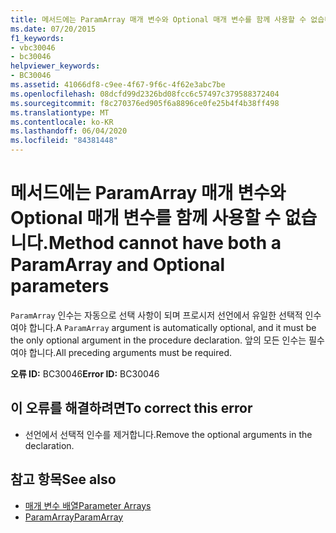 ```yaml
---
title: 메서드에는 ParamArray 매개 변수와 Optional 매개 변수를 함께 사용할 수 없습니다.
ms.date: 07/20/2015
f1_keywords:
- vbc30046
- bc30046
helpviewer_keywords:
- BC30046
ms.assetid: 41066df8-c9ee-4f67-9f6c-4f62e3abc7be
ms.openlocfilehash: 08dcfd99d2326bd08fcc6c57497c379588372404
ms.sourcegitcommit: f8c270376ed905f6a8896ce0fe25b4f4b38ff498
ms.translationtype: MT
ms.contentlocale: ko-KR
ms.lasthandoff: 06/04/2020
ms.locfileid: "84381448"
---
```

# <a name="method-cannot-have-both-a-paramarray-and-optional-parameters"></a><span data-ttu-id="466b6-102">메서드에는 ParamArray 매개 변수와 Optional 매개 변수를 함께 사용할 수 없습니다.</span><span class="sxs-lookup"><span data-stu-id="466b6-102">Method cannot have both a ParamArray and Optional parameters</span></span>
<span data-ttu-id="466b6-103">`ParamArray` 인수는 자동으로 선택 사항이 되며 프로시저 선언에서 유일한 선택적 인수여야 합니다.</span><span class="sxs-lookup"><span data-stu-id="466b6-103">A `ParamArray` argument is automatically optional, and it must be the only optional argument in the procedure declaration.</span></span> <span data-ttu-id="466b6-104">앞의 모든 인수는 필수여야 합니다.</span><span class="sxs-lookup"><span data-stu-id="466b6-104">All preceding arguments must be required.</span></span>  
  
 <span data-ttu-id="466b6-105">**오류 ID:** BC30046</span><span class="sxs-lookup"><span data-stu-id="466b6-105">**Error ID:** BC30046</span></span>  
  
## <a name="to-correct-this-error"></a><span data-ttu-id="466b6-106">이 오류를 해결하려면</span><span class="sxs-lookup"><span data-stu-id="466b6-106">To correct this error</span></span>  
  
- <span data-ttu-id="466b6-107">선언에서 선택적 인수를 제거합니다.</span><span class="sxs-lookup"><span data-stu-id="466b6-107">Remove the optional arguments in the declaration.</span></span>  
  
## <a name="see-also"></a><span data-ttu-id="466b6-108">참고 항목</span><span class="sxs-lookup"><span data-stu-id="466b6-108">See also</span></span>

- [<span data-ttu-id="466b6-109">매개 변수 배열</span><span class="sxs-lookup"><span data-stu-id="466b6-109">Parameter Arrays</span></span>](../programming-guide/language-features/procedures/parameter-arrays.md)
- [<span data-ttu-id="466b6-110">ParamArray</span><span class="sxs-lookup"><span data-stu-id="466b6-110">ParamArray</span></span>](../language-reference/modifiers/paramarray.md)
